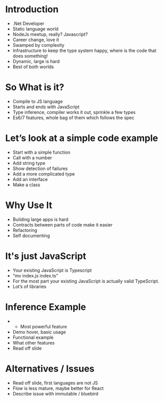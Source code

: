 # Introduction

* .Net Developer
* Static language world
* NodeJs meetup, really? Javascript?
* Career change, love it
* Swamped by complexity
* Infrastructure to keep the type system happy, where is the code that does something!
* Dynamic, large is hard
* Best of both worlds

# So What is it?

* Compile to JS language
* Starts and ends with JavaScript
* Type inference, compiler works it out, sprinkle a few types
* Es6/7 features, whole bag of them which follows the spec


# Let’s look at a simple code example

* Start with a simple function
* Call with a number
* Add string type
* Show detection of failures
* Add a more complicated type
* Add an interface
* Make a class



# Why Use It

* Building large apps is hard
* Contracts between parts of code make it easier
* Refactoring
* Self documenting


# It's just JavaScript

* Your existing JavaScript is Typescript
* “mv index.js index.ts”
* For the most part your existing JavaScript is actually valid TypeScript.
* Lot’s of libraries

# Inference Example

* * Most powerful feature
* Demo hover, basic usage
* Functional example
* What other features
* Read off slide

# Alternatives / Issues
* Read off slide, first languages are not JS
* Flow is less mature, maybe better for React
* Describe issue with immutable / bluebird


